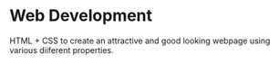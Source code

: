 # Web Development
HTML + CSS to create an attractive and good looking webpage using various diiferent properties.
